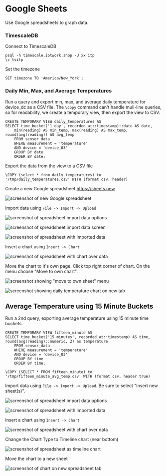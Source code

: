 # Google Sheets 

Use Google spreadsheets to graph data.

### TimescaleDB

Connect to TimescaleDB

    psql -h timescale.iotwork.shop -U xx itp
    \c tsitp

Set the timezone

    SET timezone TO 'America/New_York';

### Daily Min, Max, and Average Temperatures

Run a query and export min, max, and average daily temperature for device_dc as a CSV file. The `\copy` command can't handle muli-line queries, so for readability, we create a temporary view, then export the view to CSV.

    CREATE TEMPORARY VIEW daily_temperatures AS
    SELECT time_bucket('1 day', recorded_at::timestamp)::date AS date, 
        min(reading) AS min_temp, max(reading) AS max_temp, round(avg(reading)) AS avg_temp 
        FROM sensor_data 
        WHERE measurement = 'temperature' 
        AND device = 'device_03' 
        GROUP BY date 
        ORDER BY date;

Export the data from the view to a CSV file

    \COPY (select * from daily_temperatures) to '/tmp/daily_temperatures.csv' WITH (format csv, header)

Create a new Google spreadsheet https://sheets.new

![screenshot of new Google spreadsheet](img/new-sheet.png)

Import data using `File -> Import -> Upload`

![screenshot of spreadsheet import data options](img/daily-import-file-dialog.png)

![screenshot of spreadsheet import data screen](img/daily-import-file.png)

![screenshot of spreadsheet with imported data](img/daily-imported-data.png)

Insert a chart using `Insert -> Chart`

![screenshot of spreadsheet with chart over data](img/daily-inline.png)

Move the chart to it's own page. Click top right corner of chart. On the menu choose "Move to own chart".

![screenshot showing "move to own sheet" menu](img/daily-move-to-own-sheet.png)

![screenshot showing daily temperature chart on new tab](img/daily-chart.png)


## Average Temperature using 15 Minute Buckets

Run a 2nd query, exporting average temperature using 15 minute time buckets.

    CREATE TEMPORARY VIEW fifteen_minute AS
    SELECT time_bucket('15 minutes', recorded_at::timestamp) AS time, round(avg(reading)::numeric, 2) as temperature 
        FROM sensor_data 
        WHERE measurement = 'temperature' 
        AND device = 'device_03' 
        GROUP BY time 
        ORDER BY time;

    \COPY (SELECT * FROM fifteen_minute) to '/tmp/fifteen_minute_avg_temp.csv' WITH (format csv, header true)

Import data using `File -> Import -> Upload`. Be sure to select "Insert new sheet(s)".

![screenshot of spreadsheet import data options](img/15-min-import-file.png)

![screenshot of spreadsheet with imported data](img/15-min-imported-data.png)

Insert a chart using `Insert -> Chart`

![screenshot of spreadsheet with chart over data](img/15-min-inline-chart.png)

Change the Chart Type to Timeline chart (near bottom)

![screenshot of spreadsheet as timeline chart](img/15-min-inline-timeline.png)

Move the chart to a new sheet

![screenshot of chart on new spreadsheet tab](img/15-min-chart.png)



